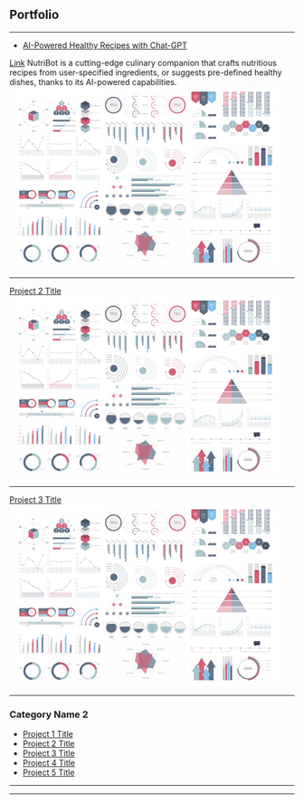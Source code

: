 ## Portfolio

---

- [AI-Powered Healthy Recipes with Chat-GPT](https://chef-v2.streamlit.app/)

[Link](/sample_page)
NutriBot is a cutting-edge culinary companion that crafts nutritious recipes from user-specified ingredients, or suggests pre-defined healthy dishes, thanks to its AI-powered capabilities.
<img src="images/dummy_thumbnail.jpg?raw=true"/>

---
[Project 2 Title](/pdf/sample_presentation.pdf)
<img src="images/dummy_thumbnail.jpg?raw=true"/>

---
[Project 3 Title](http://example.com/)
<img src="images/dummy_thumbnail.jpg?raw=true"/>

---

### Category Name 2

- [Project 1 Title](http://example.com/)
- [Project 2 Title](http://example.com/)
- [Project 3 Title](http://example.com/)
- [Project 4 Title](http://example.com/)
- [Project 5 Title](http://example.com/)

---




---
